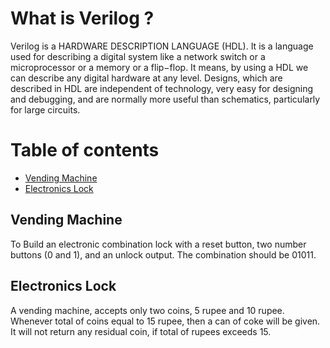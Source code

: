 # What is Verilog ?
Verilog is a HARDWARE DESCRIPTION LANGUAGE (HDL). It is a language used for describing a digital system like a network switch or a microprocessor or a memory or a flip−flop. It means, by using a HDL we can describe any digital hardware at any level. Designs, which are described in HDL are independent of technology, very easy for designing and debugging, and are normally more useful than schematics, particularly for large circuits.

# Table of contents
- [Vending Machine](#vending-machine)
- [Electronics Lock](#electronics-lock)

## Vending Machine
To Build an electronic combination lock with a reset button, two number buttons (0 and 1), and an unlock output. The combination should be 01011.


## Electronics Lock
A vending machine, accepts only two coins, 5 rupee and 10 rupee. Whenever total of coins equal to 15 rupee, then a can of coke will be given. It will not return any residual coin, if total of rupees exceeds 15.
